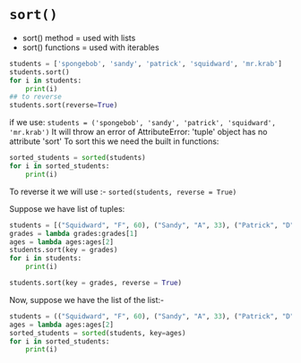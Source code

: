 # **`sort()`**

* sort() method = used with lists 
* sort() functions = used with iterables

```py
students = ['spongebob', 'sandy', 'patrick', 'squidward', 'mr.krab']
students.sort()
for i in students:
    print(i)
## to reverse
students.sort(reverse=True)
```

if we use: 
`students = ('spongebob', 'sandy', 'patrick', 'squidward', 'mr.krab')`
It will throw an error of AttributeError: 'tuple' object has no attribute 'sort'
To sort this we need the built in functions:

```py
sorted_students = sorted(students)
for i in sorted_students:
    print(i)
```

To reverse it we will use :- `sorted(students, reverse = True)`

Suppose we have list of tuples:
```py
students = [("Squidward", "F", 60), ("Sandy", "A", 33), ("Patrick", "D", 36),("Spongebob", "B", 20), ("Mr. Krab", "C", 78)]
grades = lambda grades:grades[1]
ages = lambda ages:ages[2]
students.sort(key = grades)
for i in students:
    print(i)

students.sort(key = grades, reverse = True)
```

Now, suppose we have the list of the list:-

```py
students = (("Squidward", "F", 60), ("Sandy", "A", 33), ("Patrick", "D", 36),("Spongebob", "B", 20), ("Mr. Krab", "C", 78))
ages = lambda ages:ages[2]
sorted_students = sorted(students, key=ages)
for i in sorted_students:
    print(i)
```
